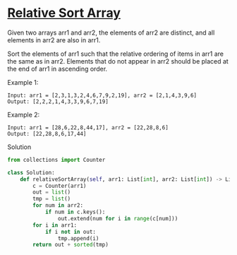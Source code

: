 # [Relative Sort Array](https://leetcode.com/problems/relative-sort-array/description/)

Given two arrays arr1 and arr2, the elements of arr2 are distinct, and all elements in arr2 are also in arr1.

Sort the elements of arr1 such that the relative ordering of items in arr1 are the same as in arr2. Elements that do not
appear in arr2 should be placed at the end of arr1 in ascending order.

Example 1:
```
Input: arr1 = [2,3,1,3,2,4,6,7,9,2,19], arr2 = [2,1,4,3,9,6]
Output: [2,2,2,1,4,3,3,9,6,7,19]
```
Example 2:
```
Input: arr1 = [28,6,22,8,44,17], arr2 = [22,28,8,6]
Output: [22,28,8,6,17,44]
```
Solution
```python
from collections import Counter

class Solution:
    def relativeSortArray(self, arr1: List[int], arr2: List[int]) -> List[int]:
        c = Counter(arr1)
        out = list()
        tmp = list()
        for num in arr2:
            if num in c.keys():
                out.extend(num for i in range(c[num]))
        for i in arr1:
            if i not in out:
                tmp.append(i)
        return out + sorted(tmp)
```